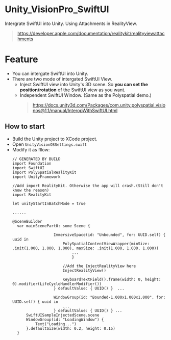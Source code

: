 # Unity_VisionPro_SwiftUI
Intergrate SwiftUI into Unity. Using Attachments in RealityView.
> https://developer.apple.com/documentation/realitykit/realityviewattachments

# Feature
* You can intergate SwiftUI into Unity.
* There are two mode of intergated SwiftUI View.
  * Inject SwiftUI view into Unity's 3D scene. So **you can set the position/rotation** of the SwiftUI view as you want. 
  * Independent SwiftUI Window. (Same as the Polyspatial demo.)
    > https://docs.unity3d.com/Packages/com.unity.polyspatial.visionos@1.1/manual/InteropWithSwiftUI.html


## How to start
* Build the Unity project to XCode project.
* Open `UnityVisionOSSettings.swift`
* Modify it as fllow:
  ```
  // GENERATED BY BUILD
  import Foundation
  import SwiftUI
  import PolySpatialRealityKit
  import UnityFramework

  //Add import RealityKit. Otherwise the app will crash.(Still don't know the reason)
  import RealityKit 

  let unityStartInBatchMode = true

  ......

  @SceneBuilder
    var mainScenePart0: some Scene {

                    ImmersiveSpace(id: "Unbounded", for: UUID.self) { uuid in
                        PolySpatialContentViewWrapper(minSize: .init(1.000, 1.000, 1.000), maxSize: .init(1.000, 1.000, 1.000))
                            ...
                            }

                        //Add the InjectRealityView here
                        InjectRealityView()
  
                        KeyboardTextField().frame(width: 0, height: 0).modifier(LifeCycleHandlerModifier())
                    } defaultValue: { UUID() }  ...
  
                    WindowGroup(id: "Bounded-1.000x1.000x1.000", for: UUID.self) { uuid in
                        ...
                    } defaultValue: { UUID() } ...
        SwiftUISampleInjectedScene.scene
        WindowGroup(id: "LoadingWindow") {
            Text("Loading...")
        }.defaultSize(width: 0.2, height: 0.15)
    }
  

  ```


